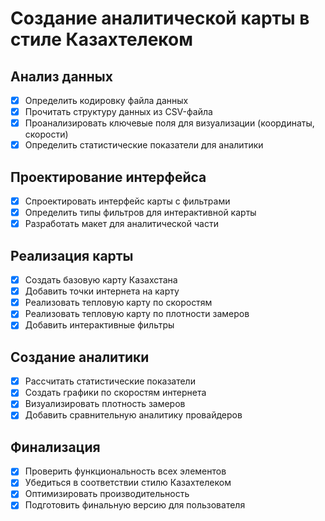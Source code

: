 # Создание аналитической карты в стиле Казахтелеком

## Анализ данных
- [x] Определить кодировку файла данных
- [x] Прочитать структуру данных из CSV-файла
- [x] Проанализировать ключевые поля для визуализации (координаты, скорости)
- [x] Определить статистические показатели для аналитики

## Проектирование интерфейса
- [x] Спроектировать интерфейс карты с фильтрами
- [x] Определить типы фильтров для интерактивной карты
- [x] Разработать макет для аналитической части

## Реализация карты
- [x] Создать базовую карту Казахстана
- [x] Добавить точки интернета на карту
- [x] Реализовать тепловую карту по скоростям
- [x] Реализовать тепловую карту по плотности замеров
- [x] Добавить интерактивные фильтры

## Создание аналитики
- [x] Рассчитать статистические показатели
- [x] Создать графики по скоростям интернета
- [x] Визуализировать плотность замеров
- [x] Добавить сравнительную аналитику провайдеров

## Финализация
- [x] Проверить функциональность всех элементов
- [x] Убедиться в соответствии стилю Казахтелеком
- [x] Оптимизировать производительность
- [x] Подготовить финальную версию для пользователя

